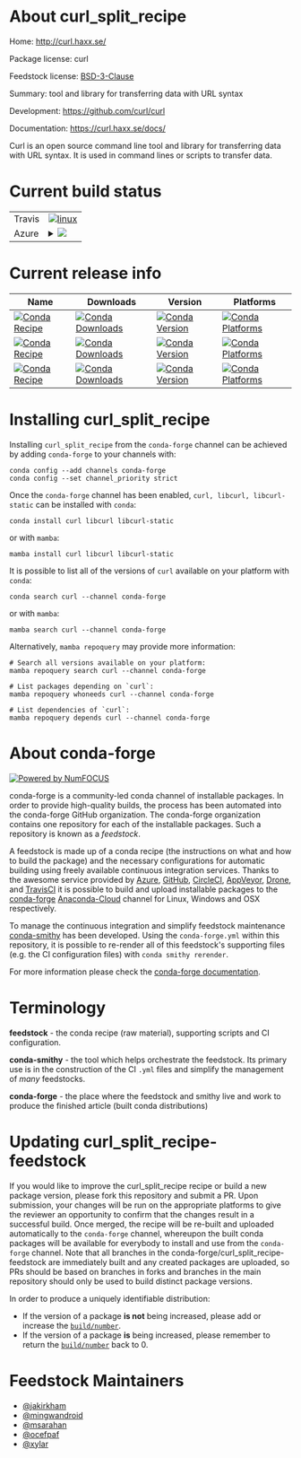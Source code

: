 About curl_split_recipe
=======================

Home: http://curl.haxx.se/

Package license: curl

Feedstock license: [BSD-3-Clause](https://github.com/conda-forge/curl-feedstock/blob/main/LICENSE.txt)

Summary: tool and library for transferring data with URL syntax

Development: https://github.com/curl/curl

Documentation: https://curl.haxx.se/docs/

Curl is an open source command line tool and library for transferring data
with URL syntax. It is used in command lines or scripts to transfer data.


Current build status
====================


<table><tr>
    <td>Travis</td>
    <td>
      <a href="https://app.travis-ci.com/conda-forge/curl-feedstock">
        <img alt="linux" src="https://img.shields.io/travis/com/conda-forge/curl-feedstock/main.svg?label=Linux">
      </a>
    </td>
  </tr>
    
  <tr>
    <td>Azure</td>
    <td>
      <details>
        <summary>
          <a href="https://dev.azure.com/conda-forge/feedstock-builds/_build/latest?definitionId=203&branchName=main">
            <img src="https://dev.azure.com/conda-forge/feedstock-builds/_apis/build/status/curl-feedstock?branchName=main">
          </a>
        </summary>
        <table>
          <thead><tr><th>Variant</th><th>Status</th></tr></thead>
          <tbody><tr>
              <td>linux_64_openssl1.1.1</td>
              <td>
                <a href="https://dev.azure.com/conda-forge/feedstock-builds/_build/latest?definitionId=203&branchName=main">
                  <img src="https://dev.azure.com/conda-forge/feedstock-builds/_apis/build/status/curl-feedstock?branchName=main&jobName=linux&configuration=linux_64_openssl1.1.1" alt="variant">
                </a>
              </td>
            </tr><tr>
              <td>linux_64_openssl3</td>
              <td>
                <a href="https://dev.azure.com/conda-forge/feedstock-builds/_build/latest?definitionId=203&branchName=main">
                  <img src="https://dev.azure.com/conda-forge/feedstock-builds/_apis/build/status/curl-feedstock?branchName=main&jobName=linux&configuration=linux_64_openssl3" alt="variant">
                </a>
              </td>
            </tr><tr>
              <td>linux_aarch64_openssl1.1.1</td>
              <td>
                <a href="https://dev.azure.com/conda-forge/feedstock-builds/_build/latest?definitionId=203&branchName=main">
                  <img src="https://dev.azure.com/conda-forge/feedstock-builds/_apis/build/status/curl-feedstock?branchName=main&jobName=linux&configuration=linux_aarch64_openssl1.1.1" alt="variant">
                </a>
              </td>
            </tr><tr>
              <td>linux_aarch64_openssl3</td>
              <td>
                <a href="https://dev.azure.com/conda-forge/feedstock-builds/_build/latest?definitionId=203&branchName=main">
                  <img src="https://dev.azure.com/conda-forge/feedstock-builds/_apis/build/status/curl-feedstock?branchName=main&jobName=linux&configuration=linux_aarch64_openssl3" alt="variant">
                </a>
              </td>
            </tr><tr>
              <td>linux_ppc64le_openssl1.1.1</td>
              <td>
                <a href="https://dev.azure.com/conda-forge/feedstock-builds/_build/latest?definitionId=203&branchName=main">
                  <img src="https://dev.azure.com/conda-forge/feedstock-builds/_apis/build/status/curl-feedstock?branchName=main&jobName=linux&configuration=linux_ppc64le_openssl1.1.1" alt="variant">
                </a>
              </td>
            </tr><tr>
              <td>linux_ppc64le_openssl3</td>
              <td>
                <a href="https://dev.azure.com/conda-forge/feedstock-builds/_build/latest?definitionId=203&branchName=main">
                  <img src="https://dev.azure.com/conda-forge/feedstock-builds/_apis/build/status/curl-feedstock?branchName=main&jobName=linux&configuration=linux_ppc64le_openssl3" alt="variant">
                </a>
              </td>
            </tr><tr>
              <td>osx_64_openssl1.1.1</td>
              <td>
                <a href="https://dev.azure.com/conda-forge/feedstock-builds/_build/latest?definitionId=203&branchName=main">
                  <img src="https://dev.azure.com/conda-forge/feedstock-builds/_apis/build/status/curl-feedstock?branchName=main&jobName=osx&configuration=osx_64_openssl1.1.1" alt="variant">
                </a>
              </td>
            </tr><tr>
              <td>osx_64_openssl3</td>
              <td>
                <a href="https://dev.azure.com/conda-forge/feedstock-builds/_build/latest?definitionId=203&branchName=main">
                  <img src="https://dev.azure.com/conda-forge/feedstock-builds/_apis/build/status/curl-feedstock?branchName=main&jobName=osx&configuration=osx_64_openssl3" alt="variant">
                </a>
              </td>
            </tr><tr>
              <td>osx_arm64_openssl1.1.1</td>
              <td>
                <a href="https://dev.azure.com/conda-forge/feedstock-builds/_build/latest?definitionId=203&branchName=main">
                  <img src="https://dev.azure.com/conda-forge/feedstock-builds/_apis/build/status/curl-feedstock?branchName=main&jobName=osx&configuration=osx_arm64_openssl1.1.1" alt="variant">
                </a>
              </td>
            </tr><tr>
              <td>osx_arm64_openssl3</td>
              <td>
                <a href="https://dev.azure.com/conda-forge/feedstock-builds/_build/latest?definitionId=203&branchName=main">
                  <img src="https://dev.azure.com/conda-forge/feedstock-builds/_apis/build/status/curl-feedstock?branchName=main&jobName=osx&configuration=osx_arm64_openssl3" alt="variant">
                </a>
              </td>
            </tr><tr>
              <td>win_64</td>
              <td>
                <a href="https://dev.azure.com/conda-forge/feedstock-builds/_build/latest?definitionId=203&branchName=main">
                  <img src="https://dev.azure.com/conda-forge/feedstock-builds/_apis/build/status/curl-feedstock?branchName=main&jobName=win&configuration=win_64_" alt="variant">
                </a>
              </td>
            </tr>
          </tbody>
        </table>
      </details>
    </td>
  </tr>
</table>

Current release info
====================

| Name | Downloads | Version | Platforms |
| --- | --- | --- | --- |
| [![Conda Recipe](https://img.shields.io/badge/recipe-curl-green.svg)](https://anaconda.org/conda-forge/curl) | [![Conda Downloads](https://img.shields.io/conda/dn/conda-forge/curl.svg)](https://anaconda.org/conda-forge/curl) | [![Conda Version](https://img.shields.io/conda/vn/conda-forge/curl.svg)](https://anaconda.org/conda-forge/curl) | [![Conda Platforms](https://img.shields.io/conda/pn/conda-forge/curl.svg)](https://anaconda.org/conda-forge/curl) |
| [![Conda Recipe](https://img.shields.io/badge/recipe-libcurl-green.svg)](https://anaconda.org/conda-forge/libcurl) | [![Conda Downloads](https://img.shields.io/conda/dn/conda-forge/libcurl.svg)](https://anaconda.org/conda-forge/libcurl) | [![Conda Version](https://img.shields.io/conda/vn/conda-forge/libcurl.svg)](https://anaconda.org/conda-forge/libcurl) | [![Conda Platforms](https://img.shields.io/conda/pn/conda-forge/libcurl.svg)](https://anaconda.org/conda-forge/libcurl) |
| [![Conda Recipe](https://img.shields.io/badge/recipe-libcurl--static-green.svg)](https://anaconda.org/conda-forge/libcurl-static) | [![Conda Downloads](https://img.shields.io/conda/dn/conda-forge/libcurl-static.svg)](https://anaconda.org/conda-forge/libcurl-static) | [![Conda Version](https://img.shields.io/conda/vn/conda-forge/libcurl-static.svg)](https://anaconda.org/conda-forge/libcurl-static) | [![Conda Platforms](https://img.shields.io/conda/pn/conda-forge/libcurl-static.svg)](https://anaconda.org/conda-forge/libcurl-static) |

Installing curl_split_recipe
============================

Installing `curl_split_recipe` from the `conda-forge` channel can be achieved by adding `conda-forge` to your channels with:

```
conda config --add channels conda-forge
conda config --set channel_priority strict
```

Once the `conda-forge` channel has been enabled, `curl, libcurl, libcurl-static` can be installed with `conda`:

```
conda install curl libcurl libcurl-static
```

or with `mamba`:

```
mamba install curl libcurl libcurl-static
```

It is possible to list all of the versions of `curl` available on your platform with `conda`:

```
conda search curl --channel conda-forge
```

or with `mamba`:

```
mamba search curl --channel conda-forge
```

Alternatively, `mamba repoquery` may provide more information:

```
# Search all versions available on your platform:
mamba repoquery search curl --channel conda-forge

# List packages depending on `curl`:
mamba repoquery whoneeds curl --channel conda-forge

# List dependencies of `curl`:
mamba repoquery depends curl --channel conda-forge
```


About conda-forge
=================

[![Powered by
NumFOCUS](https://img.shields.io/badge/powered%20by-NumFOCUS-orange.svg?style=flat&colorA=E1523D&colorB=007D8A)](https://numfocus.org)

conda-forge is a community-led conda channel of installable packages.
In order to provide high-quality builds, the process has been automated into the
conda-forge GitHub organization. The conda-forge organization contains one repository
for each of the installable packages. Such a repository is known as a *feedstock*.

A feedstock is made up of a conda recipe (the instructions on what and how to build
the package) and the necessary configurations for automatic building using freely
available continuous integration services. Thanks to the awesome service provided by
[Azure](https://azure.microsoft.com/en-us/services/devops/), [GitHub](https://github.com/),
[CircleCI](https://circleci.com/), [AppVeyor](https://www.appveyor.com/),
[Drone](https://cloud.drone.io/welcome), and [TravisCI](https://travis-ci.com/)
it is possible to build and upload installable packages to the
[conda-forge](https://anaconda.org/conda-forge) [Anaconda-Cloud](https://anaconda.org/)
channel for Linux, Windows and OSX respectively.

To manage the continuous integration and simplify feedstock maintenance
[conda-smithy](https://github.com/conda-forge/conda-smithy) has been developed.
Using the ``conda-forge.yml`` within this repository, it is possible to re-render all of
this feedstock's supporting files (e.g. the CI configuration files) with ``conda smithy rerender``.

For more information please check the [conda-forge documentation](https://conda-forge.org/docs/).

Terminology
===========

**feedstock** - the conda recipe (raw material), supporting scripts and CI configuration.

**conda-smithy** - the tool which helps orchestrate the feedstock.
                   Its primary use is in the construction of the CI ``.yml`` files
                   and simplify the management of *many* feedstocks.

**conda-forge** - the place where the feedstock and smithy live and work to
                  produce the finished article (built conda distributions)


Updating curl_split_recipe-feedstock
====================================

If you would like to improve the curl_split_recipe recipe or build a new
package version, please fork this repository and submit a PR. Upon submission,
your changes will be run on the appropriate platforms to give the reviewer an
opportunity to confirm that the changes result in a successful build. Once
merged, the recipe will be re-built and uploaded automatically to the
`conda-forge` channel, whereupon the built conda packages will be available for
everybody to install and use from the `conda-forge` channel.
Note that all branches in the conda-forge/curl_split_recipe-feedstock are
immediately built and any created packages are uploaded, so PRs should be based
on branches in forks and branches in the main repository should only be used to
build distinct package versions.

In order to produce a uniquely identifiable distribution:
 * If the version of a package **is not** being increased, please add or increase
   the [``build/number``](https://docs.conda.io/projects/conda-build/en/latest/resources/define-metadata.html#build-number-and-string).
 * If the version of a package **is** being increased, please remember to return
   the [``build/number``](https://docs.conda.io/projects/conda-build/en/latest/resources/define-metadata.html#build-number-and-string)
   back to 0.

Feedstock Maintainers
=====================

* [@jakirkham](https://github.com/jakirkham/)
* [@mingwandroid](https://github.com/mingwandroid/)
* [@msarahan](https://github.com/msarahan/)
* [@ocefpaf](https://github.com/ocefpaf/)
* [@xylar](https://github.com/xylar/)

